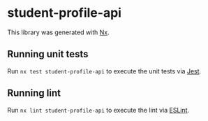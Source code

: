 # student-profile-api

This library was generated with [Nx](https://nx.dev).

## Running unit tests

Run `nx test student-profile-api` to execute the unit tests via [Jest](https://jestjs.io).

## Running lint

Run `nx lint student-profile-api` to execute the lint via [ESLint](https://eslint.org/).
